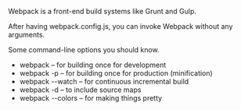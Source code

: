 Webpack is a front-end build systems like Grunt and Gulp.

After having webpack.config.js, you can invoke Webpack without any arguments.

Some command-line options you should know.

- webpack – for building once for development
- webpack -p – for building once for production (minification)
- webpack --watch – for continuous incremental build
- webpack -d – to include source maps
- webpack --colors – for making things pretty
